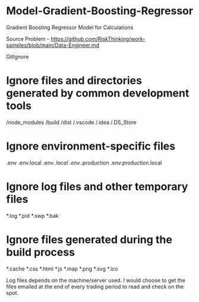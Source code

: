 # Model-Gradient-Boosting-Regressor
Gradient Boosting Regressor Model for Calculations

Source Problem - https://github.com/RiskThinking/work-samples/blob/main/Data-Engineer.md 

GitIgnore

# Ignore files and directories generated by common development tools
/node_modules
/build
/dist
/.vscode
/.idea
/.DS_Store

# Ignore environment-specific files
.env
.env.local
.env.*.local
.env.*.production
.env.production.local

# Ignore log files and other temporary files
*.log
*.pid
*.swp
*.bak

# Ignore files generated during the build process
*.cache
*.css
*.html
*.js
*.map
*.png
*.svg
*.ico


Log files depends on the machine/server used. I would choose to get the files emailed at the end of every trading period to read and check on the spot.
